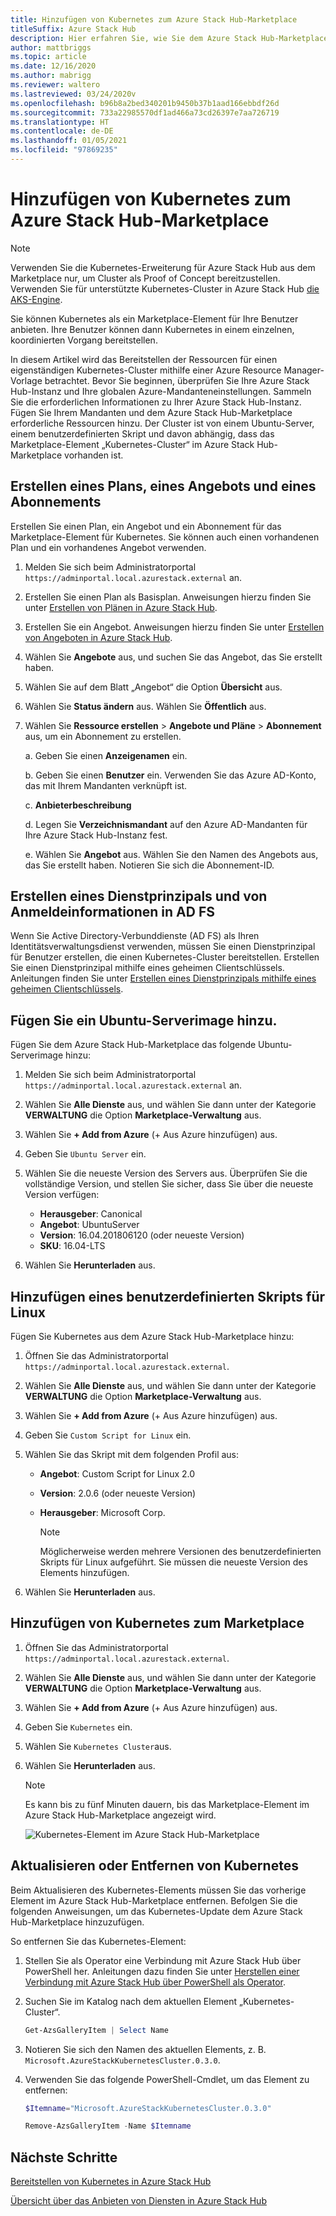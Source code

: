 ```yaml
---
title: Hinzufügen von Kubernetes zum Azure Stack Hub-Marketplace
titleSuffix: Azure Stack Hub
description: Hier erfahren Sie, wie Sie dem Azure Stack Hub-Marketplace Kubernetes hinzufügen.
author: mattbriggs
ms.topic: article
ms.date: 12/16/2020
ms.author: mabrigg
ms.reviewer: waltero
ms.lastreviewed: 03/24/2020v
ms.openlocfilehash: b96b8a2bed340201b9450b37b1aad166ebbdf26d
ms.sourcegitcommit: 733a22985570df1ad466a73cd26397e7aa726719
ms.translationtype: HT
ms.contentlocale: de-DE
ms.lasthandoff: 01/05/2021
ms.locfileid: "97869235"
---
```

# <a name="add-kubernetes-to-azure-stack-hub-marketplace"></a>Hinzufügen von Kubernetes zum Azure Stack Hub-Marketplace

> [!note]  
> Verwenden Sie die Kubernetes-Erweiterung für Azure Stack Hub aus dem Marketplace nur, um Cluster als Proof of Concept bereitzustellen. Verwenden Sie für unterstützte Kubernetes-Cluster in Azure Stack Hub [die AKS-Engine](azure-stack-aks-engine.md).

Sie können Kubernetes als ein Marketplace-Element für Ihre Benutzer anbieten. Ihre Benutzer können dann Kubernetes in einem einzelnen, koordinierten Vorgang bereitstellen.

In diesem Artikel wird das Bereitstellen der Ressourcen für einen eigenständigen Kubernetes-Cluster mithilfe einer Azure Resource Manager-Vorlage betrachtet. Bevor Sie beginnen, überprüfen Sie Ihre Azure Stack Hub-Instanz und Ihre globalen Azure-Mandanteneinstellungen. Sammeln Sie die erforderlichen Informationen zu Ihrer Azure Stack Hub-Instanz. Fügen Sie Ihrem Mandanten und dem Azure Stack Hub-Marketplace erforderliche Ressourcen hinzu. Der Cluster ist von einem Ubuntu-Server, einem benutzerdefinierten Skript und davon abhängig, dass das Marketplace-Element „Kubernetes-Cluster“ im Azure Stack Hub-Marketplace vorhanden ist.

## <a name="create-a-plan-an-offer-and-a-subscription"></a>Erstellen eines Plans, eines Angebots und eines Abonnements

Erstellen Sie einen Plan, ein Angebot und ein Abonnement für das Marketplace-Element für Kubernetes. Sie können auch einen vorhandenen Plan und ein vorhandenes Angebot verwenden.

1. Melden Sie sich beim Administratorportal `https://adminportal.local.azurestack.external` an.

1. Erstellen Sie einen Plan als Basisplan. Anweisungen hierzu finden Sie unter [Erstellen von Plänen in Azure Stack Hub](azure-stack-create-plan.md).

1. Erstellen Sie ein Angebot. Anweisungen hierzu finden Sie unter [Erstellen von Angeboten in Azure Stack Hub](azure-stack-create-offer.md).

1. Wählen Sie **Angebote** aus, und suchen Sie das Angebot, das Sie erstellt haben.

1. Wählen Sie auf dem Blatt „Angebot“ die Option **Übersicht** aus.

1. Wählen Sie **Status ändern** aus. Wählen Sie **Öffentlich** aus.

1. Wählen Sie **Ressource erstellen** > **Angebote und Pläne** > **Abonnement** aus, um ein Abonnement zu erstellen.

    a. Geben Sie einen **Anzeigenamen** ein.

    b. Geben Sie einen **Benutzer** ein. Verwenden Sie das Azure AD-Konto, das mit Ihrem Mandanten verknüpft ist.

    c. **Anbieterbeschreibung**

    d. Legen Sie **Verzeichnismandant** auf den Azure AD-Mandanten für Ihre Azure Stack Hub-Instanz fest. 

    e. Wählen Sie **Angebot** aus. Wählen Sie den Namen des Angebots aus, das Sie erstellt haben. Notieren Sie sich die Abonnement-ID.

## <a name="create-a-service-principal-and-credentials-in-ad-fs"></a>Erstellen eines Dienstprinzipals und von Anmeldeinformationen in AD FS

Wenn Sie Active Directory-Verbunddienste (AD FS) als Ihren Identitätsverwaltungsdienst verwenden, müssen Sie einen Dienstprinzipal für Benutzer erstellen, die einen Kubernetes-Cluster bereitstellen. Erstellen Sie einen Dienstprinzipal mithilfe eines geheimen Clientschlüssels. Anleitungen finden Sie unter [Erstellen eines Dienstprinzipals mithilfe eines geheimen Clientschlüssels](azure-stack-create-service-principals.md#create-a-service-principal-that-uses-client-secret-credentials).

## <a name="add-an-ubuntu-server-image"></a>Fügen Sie ein Ubuntu-Serverimage hinzu.

Fügen Sie dem Azure Stack Hub-Marketplace das folgende Ubuntu-Serverimage hinzu:

1. Melden Sie sich beim Administratorportal `https://adminportal.local.azurestack.external` an.

1. Wählen Sie **Alle Dienste** aus, und wählen Sie dann unter der Kategorie **VERWALTUNG** die Option **Marketplace-Verwaltung** aus.

1. Wählen Sie **+ Add from Azure** (+ Aus Azure hinzufügen) aus.

1. Geben Sie `Ubuntu Server` ein.

1. Wählen Sie die neueste Version des Servers aus. Überprüfen Sie die vollständige Version, und stellen Sie sicher, dass Sie über die neueste Version verfügen:
    - **Herausgeber**: Canonical
    - **Angebot**: UbuntuServer
    - **Version**: 16.04.201806120 (oder neueste Version)
    - **SKU**: 16.04-LTS

1. Wählen Sie **Herunterladen** aus.

## <a name="add-a-custom-script-for-linux"></a>Hinzufügen eines benutzerdefinierten Skripts für Linux

Fügen Sie Kubernetes aus dem Azure Stack Hub-Marketplace hinzu:

1. Öffnen Sie das Administratorportal `https://adminportal.local.azurestack.external`.

1. Wählen Sie **Alle Dienste** aus, und wählen Sie dann unter der Kategorie **VERWALTUNG** die Option **Marketplace-Verwaltung** aus.

1. Wählen Sie **+ Add from Azure** (+ Aus Azure hinzufügen) aus.

1. Geben Sie `Custom Script for Linux` ein.

1. Wählen Sie das Skript mit dem folgenden Profil aus:
   - **Angebot**: Custom Script for Linux 2.0
   - **Version**: 2.0.6 (oder neueste Version)
   - **Herausgeber**: Microsoft Corp.

     > [!Note]  
     > Möglicherweise werden mehrere Versionen des benutzerdefinierten Skripts für Linux aufgeführt. Sie müssen die neueste Version des Elements hinzufügen.

1. Wählen Sie **Herunterladen** aus.

## <a name="add-kubernetes-to-the-marketplace"></a>Hinzufügen von Kubernetes zum Marketplace

1. Öffnen Sie das Administratorportal `https://adminportal.local.azurestack.external`.

1. Wählen Sie **Alle Dienste** aus, und wählen Sie dann unter der Kategorie **VERWALTUNG** die Option **Marketplace-Verwaltung** aus.

1. Wählen Sie **+ Add from Azure** (+ Aus Azure hinzufügen) aus.

1. Geben Sie `Kubernetes` ein.

1. Wählen Sie `Kubernetes Cluster`aus.

1. Wählen Sie **Herunterladen** aus.

    > [!note]  
    > Es kann bis zu fünf Minuten dauern, bis das Marketplace-Element im Azure Stack Hub-Marketplace angezeigt wird.

    ![Kubernetes-Element im Azure Stack Hub-Marketplace](../user/media/azure-stack-solution-template-kubernetes-deploy/marketplaceitem.png)

## <a name="update-or-remove-the-kubernetes"></a>Aktualisieren oder Entfernen von Kubernetes

Beim Aktualisieren des Kubernetes-Elements müssen Sie das vorherige Element im Azure Stack Hub-Marketplace entfernen. Befolgen Sie die folgenden Anweisungen, um das Kubernetes-Update dem Azure Stack Hub-Marketplace hinzuzufügen.

So entfernen Sie das Kubernetes-Element:

1. Stellen Sie als Operator eine Verbindung mit Azure Stack Hub über PowerShell her. Anleitungen dazu finden Sie unter [Herstellen einer Verbindung mit Azure Stack Hub über PowerShell als Operator](azure-stack-powershell-configure-admin.md).

2. Suchen Sie im Katalog nach dem aktuellen Element „Kubernetes-Cluster“.

    ```powershell  
    Get-AzsGalleryItem | Select Name
    ```
    
3. Notieren Sie sich den Namen des aktuellen Elements, z. B. `Microsoft.AzureStackKubernetesCluster.0.3.0`.

4. Verwenden Sie das folgende PowerShell-Cmdlet, um das Element zu entfernen:

    ```powershell  
    $Itemname="Microsoft.AzureStackKubernetesCluster.0.3.0"

    Remove-AzsGalleryItem -Name $Itemname
    ```

## <a name="next-steps"></a>Nächste Schritte

[Bereitstellen von Kubernetes in Azure Stack Hub](../user/azure-stack-solution-template-kubernetes-deploy.md)

[Übersicht über das Anbieten von Diensten in Azure Stack Hub](service-plan-offer-subscription-overview.md)

